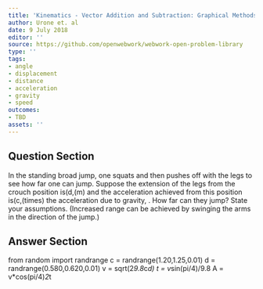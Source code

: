 ```yaml
---
title: 'Kinematics - Vector Addition and Subtraction: Graphical Methods'
author: Urone et. al
date: 9 July 2018
editor: ''
source: https://github.com/openwebwork/webwork-open-problem-library
type: ''
tags:
- angle
- displacement
- distance
- acceleration
- gravity
- speed
outcomes:
- TBD
assets: ''
---
```


## Question Section 

In the standing broad jump, one squats and then pushes off with the legs to see how far one can jump. Suppose the extension of the legs from the crouch position is(d,(m) and the acceleration achieved from this position is(c,(times)  the acceleration due to gravity,  . How far can they jump? State your assumptions. (Increased range can be achieved by swinging the arms in the direction of the jump.)



## Answer Section

from random import randrange
c = randrange(1.20,1.25,0.01)
d = randrange(0.580,0.620,0.01)
v = sqrt(2*9.8*c*d)
t = v*sin(pi/4)/9.8
A = v*cos(pi/4)*2*t